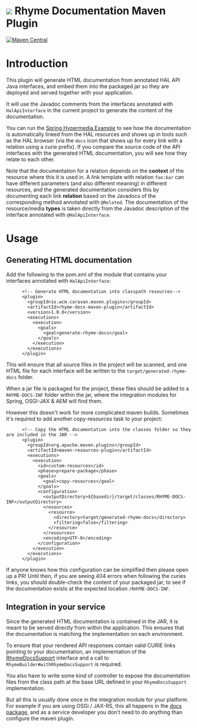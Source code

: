 <img src="https://wcm.io/images/favicon-16@2x.png"/> Rhyme Documentation Maven Plugin
======
[![Maven Central](https://img.shields.io/maven-central/v/io.wcm.caravan.maven.plugins/rhyme-docs-maven-plugin)](https://repo1.maven.org/maven2/io/wcm/caravan/maven/plugins/rhyme-docs-maven-plugin)
# Introduction

This plugin will generate HTML documentation from annotated HAL API Java interfaces, and embed them into the packaged jar so they are deployed and served together with your application.

It will use the Javadoc comments from the interfaces annotated with `HalApiInterface` in the current project to generate the content of the documentation.

You can run the [Spring Hypermedia Example](/examples/spring-hypermedia) to see how the documentation is automatically linked from the HAL resources and shows up in tools such as the HAL browser (via the `docs` icon that shows up for every link with a relation using a curie prefix). If you compare the source code of the API interfaces with the generated HTML documentation, you will see how they relate to each other.

Note that the documentation for a relation depends on the **context** of the resource where this it is used in. A link template with relation `foo:bar` can have different parameters (and also different meaning) in different resources, and the generated documentation considers this by documenting each link **relation** based on the Javadocs of the corresponding method annotated with `@Related`. The documentation of the resource/media **types** is taken directly from the Javadoc description of the interface annotated with `@HalApiInterface`.

# Usage

## Generating HTML documentation

Add the following to the pom.xml of the module that contains your interfaces annotated with `HalApiInterface`:

````
      <!-- Generate HTML documentation into classpath resources-->
      <plugin>
        <groupId>io.wcm.caravan.maven.plugins</groupId>
        <artifactId>rhyme-docs-maven-plugin</artifactId>
        <version>1.0.0</version>
        <executions>
          <execution>
            <goals>
              <goal>generate-rhyme-docs</goal>
            </goals>
          </execution>
        </executions>
      </plugin>
````

This will ensure that all source files in the project will be scanned, and one HTML file for each interface will be written to the `target/generated-rhyme-docs` folder.

When a jar file is packaged for the project, these files should be added to a `RHYME-DOCS-INF` folder within the jar, where the integration modules for Spring, OSGI-JAX & AEM will find them.

However this doesn't work for more complicated maven builds. Sometimes it's required to add another copy-resources task to your project:

````
      <!-- Copy the HTML documentation into the classes folder so they are included in the JAR -->
      <plugin>
        <groupId>org.apache.maven.plugins</groupId>
        <artifactId>maven-resources-plugin</artifactId>
        <executions>
          <execution>
            <id>custom-resources</id>
            <phase>prepare-package</phase>
            <goals>
              <goal>copy-resources</goal>
            </goals>
            <configuration>
              <outputDirectory>${basedir}/target/classes/RHYME-DOCS-INF</outputDirectory>
              <resources>
                <resource>
                  <directory>target/generated-rhyme-docs</directory>
                  <filtering>false</filtering>
                </resource>
              </resources>
              <encoding>UTF-8</encoding>
            </configuration>
          </execution>
        </executions>
      </plugin>
````

If anyone knows how this configuration can be simplified then please open up a PR! Until then, if you are seeing 404 errors when following the curies links, you should double-check the content of your packaged jar, to see if the documentation exists at the expected location `/RHYME-DOCS-INF`.

## Integration in your service

Since the generated HTML documentation is contained in the JAR, it is meant to be served directly from within the application. This ensures that the documentation is matching the implementation on each environment.

To ensure that your rendered API responses contain valid CURIE links pointing to your documentation, an implementation of the [RhymeDocsSupport](core/src/main/java/io/wcm/caravan/rhyme/api/spi/RhymeDocsSupport.java) interface and a call to `RhymeBuilder#withRhymeDocsSupport` is required.

You also have to write some kind of controller to expose the documentation files from the class path at the base URL defined in your `RhymeDocsSupport` implementation.

But all this is usually done once in the integration module for your platform. For example if you are using OSGi / JAX-RS, this all happens in the [docs package](integration/osgi-jaxrs/src/main/java/io/wcm/caravan/rhyme/jaxrs/impl/docs), and as a service developer you don't need to do anything than configure the maven plugin.  
